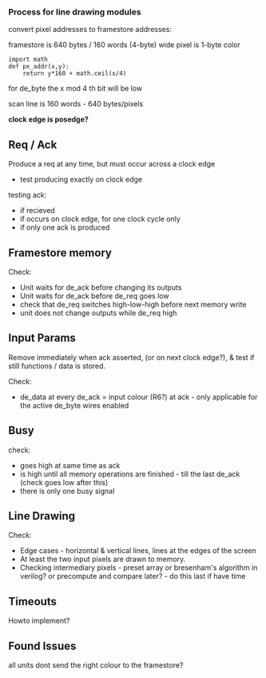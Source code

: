 ### Process for line drawing modules

convert pixel addresses to framestore addresses:

framestore is 640 bytes / 160 words (4-byte) wide
pixel is 1-byte color

```
import math
def px_addr(x,y):
    return y*160 + math.ceil(x/4)
```
for de_byte the x mod 4 th bit will be low

scan line is 160 words - 640 bytes/pixels

**clock edge is posedge?**

## Req / Ack

Produce a req at any time, but must occur across a clock edge
- test producing exactly on clock edge

testing ack:
- if recieved
- if occurs on clock edge, for one clock cycle only
- if only one ack is produced

## Framestore memory

Check:
- Unit waits for de_ack before changing its outputs
- Unit waits for de_ack before de_req goes low
- check that de_req switches high-low-high before next memory write
- unit does not change outputs while de_req high

## Input Params

Remove immediately when ack asserted, (or on next clock edge?), & test if still functions / data is stored.

Check:
- de_data at every de_ack = input colour (R6?) at ack - only applicable for the active de_byte wires enabled
## Busy
check:
- goes high at same time as ack
- is high until all memory operations are finished - till the last de_ack (check goes low after this)
- there is only one busy signal

## Line Drawing
Check:
- Edge cases - horizontal & vertical lines, lines at the edges of the screen
- At least the two input pixels are drawn to memory.
- Checking intermediary pixels - preset array or bresenham's algorithm in verilog? or precompute and compare later? - do this last if have time

## Timeouts
Howto implement?



## Found Issues

all units dont send the right colour to the framestore?
